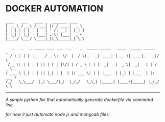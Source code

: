 # DOCKER AUTOMATION


 ```
 ____   ___   ____ _  _______ ____  
|  _ \ / _ \ / ___| |/ / ____|  _ \ 
| | | | | | | |   | ' /|  _| | |_) |
| |_| | |_| | |___| . \| |___|  _ < 
|____/ \___/ \____|_|\_\_____|_| \_\
                                    
    _   _   _ _____ ___  __  __    _  _____ _____   ____  _____ _____  _    
   / \ | | | |_   _/ _ \|  \/  |  / \|_   _| ____| | __ )| ____|_   _|/ \   
  / _ \| | | | | || | | | |\/| | / _ \ | | |  _|   |  _ \|  _|   | | / _ \  
 / ___ \ |_| | | || |_| | |  | |/ ___ \| | | |___  | |_) | |___  | |/ ___ \ 
/_/   \_\___/  |_| \___/|_|  |_/_/   \_\_| |_____| |____/|_____| |_/_/   \_\

 ```

--------------------------------------------------------------------------------

_A simple python file that automatically generate dockerfile via command line._

_for now it just automate node js and mongodb files_


